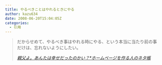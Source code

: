 ```yaml
---
title: やるべきことはやれるときにやる
author: kazu634
date: 2008-06-20T15:04:05Z
categories:
  - 引用
---
```

<div class="section">
<blockquote title="親父よ。あんたは幸せだったのかい？*ホームページを作る人のネタ帳" cite="http://e0166.blog89.fc2.com/blog-entry-493.html">
<p>
      だからせめて、やるべき事はやれる時にやる、という本当に当たり前の事だけは、忘れないようにしたい。
</p>

<p>
<cite><a href="http://e0166.blog89.fc2.com/blog-entry-493.html" onclick="__gaTracker('send', 'event', 'outbound-article', 'http://e0166.blog89.fc2.com/blog-entry-493.html', '親父よ。あんたは幸せだったのかい？*ホームページを作る人のネタ帳');" target="_blank">親父よ。あんたは幸せだったのかい？*ホームページを作る人のネタ帳</a></cite>
</p>
</blockquote>
</div>

